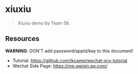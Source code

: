 # xiuxiu

> Xiuxiu demo by Team 56.

## Resources

**WARNING**: DON'T add password/appid/key to this document!

- Tutorial: https://github.com/ikcamp/wechat-xcx-tutorial
- Wechat Side Page: https://mp.weixin.qq.com/
